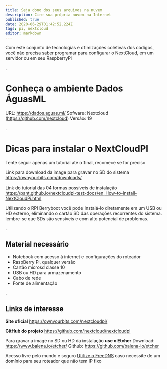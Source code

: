```yaml
---
title: Seja dono dos seus arquivos na nuvem
description: Cire sua própria nuvem na Internet
published: true
date: 2020-06-29T01:42:52.224Z
tags: pi, nextcloud
editor: markdown
---
```


Com este conjunto de tecnologias e otimizações coletivas dos códigos, você não precisa saber programar para configurar o NextCloud, em um servidor ou em seu RaspberryPi

.
# Conheça o ambiente Dados ÁguasML
URL: https://dados.aguas.ml/
Sofware: Nextcloud (https://github.com/nextcloud)
Versão: 19

.
# Dicas para instalar o NextCloudPI


Tente seguir apenas um tutorial até o final, recomece se for preciso

Link para download da image para gravar no SD do sistema
https://ownyourbits.com/downloads/

Link do tutorial das 04 formas possíveis de instalação
https://pant.github.io/nextcloudpi-test-docs/en_How-to-install-NextCloudPi.html

Utilizando o RPI Berryboot você pode instalá-lo diretamente em um USB ou HD externo, eliminando o cartão SD das operações recorrentes do sistema. lembre-se que SDs são sensíveis e com alto potencial de problemas.

.
## Material necessário
- Notebook com acesso à internet e configurações do roteador
- RaspBerry Pi, qualquer versão
- Cartão microsd classe 10
- USB ou HD para armazenamento
- Cabo de rede
- Fonte de alimentação

.
## Links de interesse

**Site oficial**
https://ownyourbits.com/nextcloudpi/

**GitHub do projeto**
https://github.com/nextcloud/nextcloudpi

Para gravar a image no SD ou HD da instalação **use o Etcher**
Download: https://www.balena.io/etcher/
Github: https://github.com/balena-io/etcher

Acesso livre pelo mundo e seguro
[Utilize o FreeDNS](/plataforma/free-dns) caso necessite de um domínio para seu roteador que não tem IP fixo